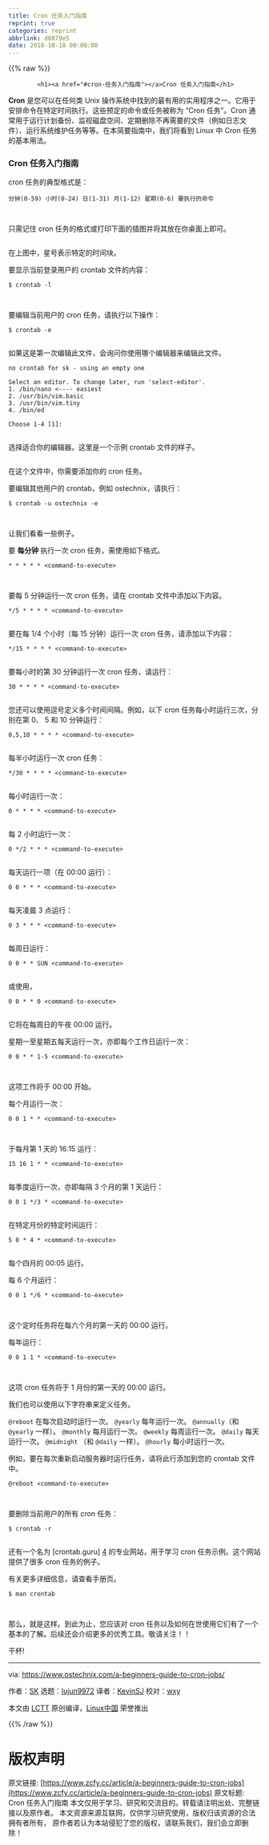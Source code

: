 ```yaml
---
title: Cron 任务入门指南
reprint: true
categories: reprint
abbrlink: d0879e5
date: 2018-10-18 00:00:00
---
```


{{% raw %}}

            <h1><a href="#cron-任务入门指南"></a>Cron 任务入门指南</h1>
<p><strong>Cron</strong> 是您可以在任何类 Unix 操作系统中找到的最有用的实用程序之一。它用于安排命令在特定时间执行。这些预定的命令或任务被称为 “Cron 任务”。Cron 通常用于运行计划备份、监视磁盘空间、定期删除不再需要的文件（例如日志文件）、运行系统维护任务等等。在本简要指南中，我们将看到 Linux 中 Cron 任务的基本用法。</p>
<h3><a href="#cron-任务入门指南-1"></a>Cron 任务入门指南</h3>
<p>cron 任务的典型格式是：</p>
<pre><code class="hljs lsl">分钟(<span class="hljs-number">0</span><span class="hljs-number">-59</span>) 小时(<span class="hljs-number">0</span><span class="hljs-number">-24</span>) 日(<span class="hljs-number">1</span><span class="hljs-number">-31</span>) 月(<span class="hljs-number">1</span><span class="hljs-number">-12</span>) 星期(<span class="hljs-number">0</span><span class="hljs-number">-6</span>) 要执行的命令

</code></pre><p>只需记住 cron 任务的格式或打印下面的插图并将其放在你桌面上即可。</p>
<p><a href="https://camo.githubusercontent.com/793bf0d4e6813f3c7d131e6b05a4619c840c76c6/687474703a2f2f7777772e6f73746563686e69782e636f6d2f77702d636f6e74656e742f75706c6f6164732f323031382f30352f63726f6e2d6a6f622d666f726d61742d312e706e67"><img src="https://p0.ssl.qhimg.com/t01f500f34de815983a.png" alt=""></a></p>
<p>在上图中，星号表示特定的时间块。</p>
<p>要显示当前登录用户的 crontab 文件的内容：</p>
<pre><code class="hljs shell"><span class="hljs-meta">$</span><span class="bash"> crontab -l</span>

</code></pre><p>要编辑当前用户的 cron 任务，请执行以下操作：</p>
<pre><code class="hljs shell"><span class="hljs-meta">$</span><span class="bash"> crontab -e</span>

</code></pre><p>如果这是第一次编辑此文件，会询问你使用哪个编辑器来编辑此文件。</p>
<pre><code class="hljs sql">no crontab for sk - using an empty one

<span class="hljs-keyword">Select</span> an editor. <span class="hljs-keyword">To</span> <span class="hljs-keyword">change</span> later, run <span class="hljs-string">'select-editor'</span>.
<span class="hljs-number">1.</span> /<span class="hljs-keyword">bin</span>/nano &lt;<span class="hljs-comment">---- easiest</span>
<span class="hljs-number">2.</span> /usr/<span class="hljs-keyword">bin</span>/vim.basic
<span class="hljs-number">3.</span> /usr/<span class="hljs-keyword">bin</span>/vim.tiny
<span class="hljs-number">4.</span> /<span class="hljs-keyword">bin</span>/ed

<span class="hljs-keyword">Choose</span> <span class="hljs-number">1</span><span class="hljs-number">-4</span> [<span class="hljs-number">1</span>]:

</code></pre><p>选择适合你的编辑器。这里是一个示例 crontab 文件的样子。</p>
<p><a href="https://camo.githubusercontent.com/2113cb042022b9088cc119714263b9beb4e729dc/687474703a2f2f7777772e6f73746563686e69782e636f6d2f77702d636f6e74656e742f75706c6f6164732f323031382f30352f63726f6e2d6a6f62732d312e706e67"><img src="https://p0.ssl.qhimg.com/t0137f3e85d70fe09f1.png" alt=""></a></p>
<p>在这个文件中，你需要添加你的 cron 任务。</p>
<p>要编辑其他用户的 crontab，例如 ostechnix，请执行：</p>
<pre><code class="hljs shell"><span class="hljs-meta">$</span><span class="bash"> crontab -u ostechnix -e</span>

</code></pre><p>让我们看看一些例子。</p>
<p>要 <strong>每分钟</strong> 执行一次 cron 任务，需使用如下格式。</p>
<pre><code class="hljs markdown"><span class="hljs-bullet">* </span><span class="hljs-bullet">* *</span> <span class="hljs-bullet">* *</span> <span class="xml"><span class="hljs-tag">&lt;<span class="hljs-name">command-to-execute</span>&gt;</span></span>

</code></pre><p>要每 5 分钟运行一次 cron 任务，请在 crontab 文件中添加以下内容。</p>
<pre><code class="hljs autoit">*/<span class="hljs-number">5</span> * * * * &lt;command-<span class="hljs-keyword">to</span>-<span class="hljs-built_in">execute</span>&gt;

</code></pre><p>要在每 1/4 个小时（每 15 分钟）运行一次 cron 任务，请添加以下内容：</p>
<pre><code class="hljs autoit">*/<span class="hljs-number">15</span> * * * * &lt;command-<span class="hljs-keyword">to</span>-<span class="hljs-built_in">execute</span>&gt;

</code></pre><p>要每小时的第 30 分钟运行一次 cron 任务，请运行：</p>
<pre><code class="hljs basic"><span class="hljs-symbol">30 </span>* * * * &lt;command-<span class="hljs-keyword">to</span>-execute&gt;

</code></pre><p>您还可以使用逗号定义多个时间间隔。例如，以下 cron 任务每小时运行三次，分别在第 0、 5 和 10 分钟运行：</p>
<pre><code class="hljs lsl"><span class="hljs-number">0</span>,<span class="hljs-number">5</span>,<span class="hljs-number">10</span> * * * * &lt;command-to-execute&gt;

</code></pre><p>每半小时运行一次 cron 任务：</p>
<pre><code class="hljs autoit">*/<span class="hljs-number">30</span> * * * * &lt;command-<span class="hljs-keyword">to</span>-<span class="hljs-built_in">execute</span>&gt;

</code></pre><p>每小时运行一次：</p>
<pre><code class="hljs basic"><span class="hljs-symbol">0 </span>* * * * &lt;command-<span class="hljs-keyword">to</span>-execute&gt;

</code></pre><p>每 2 小时运行一次：</p>
<pre><code class="hljs basic"><span class="hljs-symbol">0 </span>*/<span class="hljs-number">2</span> * * * &lt;command-<span class="hljs-keyword">to</span>-execute&gt;

</code></pre><p>每天运行一项（在 00:00 运行）：</p>
<pre><code class="hljs basic"><span class="hljs-symbol">0 </span><span class="hljs-number">0</span> * * * &lt;command-<span class="hljs-keyword">to</span>-execute&gt;

</code></pre><p>每天凌晨 3 点运行：</p>
<pre><code class="hljs basic"><span class="hljs-symbol">0 </span><span class="hljs-number">3</span> * * * &lt;command-<span class="hljs-keyword">to</span>-execute&gt;

</code></pre><p>每周日运行：</p>
<pre><code class="hljs basic"><span class="hljs-symbol">0 </span><span class="hljs-number">0</span> * * SUN &lt;command-<span class="hljs-keyword">to</span>-execute&gt;

</code></pre><p>或使用，</p>
<pre><code class="hljs basic"><span class="hljs-symbol">0 </span><span class="hljs-number">0</span> * * <span class="hljs-number">0</span> &lt;command-<span class="hljs-keyword">to</span>-execute&gt;

</code></pre><p>它将在每周日的午夜 00:00 运行。</p>
<p>星期一至星期五每天运行一次，亦即每个工作日运行一次：</p>
<pre><code class="hljs basic"><span class="hljs-symbol">0 </span><span class="hljs-number">0</span> * * <span class="hljs-number">1</span>-<span class="hljs-number">5</span> &lt;command-<span class="hljs-keyword">to</span>-execute&gt;

</code></pre><p>这项工作将于 00:00 开始。</p>
<p>每个月运行一次：</p>
<pre><code class="hljs basic"><span class="hljs-symbol">0 </span><span class="hljs-number">0</span> <span class="hljs-number">1</span> * * &lt;command-<span class="hljs-keyword">to</span>-execute&gt;

</code></pre><p>于每月第 1 天的 16:15 运行：</p>
<pre><code class="hljs basic"><span class="hljs-symbol">15 </span><span class="hljs-number">16</span> <span class="hljs-number">1</span> * * &lt;command-<span class="hljs-keyword">to</span>-execute&gt;

</code></pre><p>每季度运行一次，亦即每隔 3 个月的第 1 天运行：</p>
<pre><code class="hljs basic"><span class="hljs-symbol">0 </span><span class="hljs-number">0</span> <span class="hljs-number">1</span> */<span class="hljs-number">3</span> * &lt;command-<span class="hljs-keyword">to</span>-execute&gt;

</code></pre><p>在特定月份的特定时间运行：</p>
<pre><code class="hljs basic"><span class="hljs-symbol">5 </span><span class="hljs-number">0</span> * <span class="hljs-number">4</span> * &lt;command-<span class="hljs-keyword">to</span>-execute&gt;

</code></pre><p>每个四月的 00:05 运行。</p>
<p>每 6 个月运行：</p>
<pre><code class="hljs basic"><span class="hljs-symbol">0 </span><span class="hljs-number">0</span> <span class="hljs-number">1</span> */<span class="hljs-number">6</span> * &lt;command-<span class="hljs-keyword">to</span>-execute&gt;

</code></pre><p>这个定时任务将在每六个月的第一天的 00:00 运行。</p>
<p>每年运行：</p>
<pre><code class="hljs basic"><span class="hljs-symbol">0 </span><span class="hljs-number">0</span> <span class="hljs-number">1</span> <span class="hljs-number">1</span> * &lt;command-<span class="hljs-keyword">to</span>-execute&gt;

</code></pre><p>这项 cron 任务将于 1 月份的第一天的 00:00 运行。</p>
<p>我们也可以使用以下字符串来定义任务。</p>
<p><code>@reboot</code> 在每次启动时运行一次。 <code>@yearly</code> 每年运行一次。 <code>@annually</code>（和 <code>@yearly</code> 一样）。 <code>@monthly</code> 每月运行一次。 <code>@weekly</code> 每周运行一次。 <code>@daily</code> 每天运行一次。 <code>@midnight</code> （和 <code>@daily</code> 一样）。 <code>@hourly</code> 每小时运行一次。</p>
<p>例如，要在每次重新启动服务器时运行任务，请将此行添加到您的 crontab 文件中。</p>
<pre><code class="hljs autoit"><span class="hljs-symbol">@reboot</span> &lt;command-<span class="hljs-keyword">to</span>-<span class="hljs-built_in">execute</span>&gt;

</code></pre><p>要删除当前用户的所有 cron 任务：</p>
<pre><code class="hljs shell"><span class="hljs-meta">$</span><span class="bash"> crontab -r</span>

</code></pre><p>还有一个名为 [crontab.guru] <a href="https://crontab.guru/">4</a> 的专业网站，用于学习 cron 任务示例。这个网站提供了很多 cron 任务的例子。</p>
<p>有关更多详细信息，请查看手册页。</p>
<pre><code class="hljs shell"><span class="hljs-meta">$</span><span class="bash"> man crontab</span>

</code></pre><p>那么，就是这样。到此为止，您应该对 cron 任务以及如何在世使用它们有了一个基本的了解。后续还会介绍更多的优秀工具。敬请关注！！</p>
<p>干杯!</p>
<hr>
<p>via: <a href="https://www.ostechnix.com/a-beginners-guide-to-cron-jobs/">https://www.ostechnix.com/a-beginners-guide-to-cron-jobs/</a></p>
<p>作者：<a href="https://www.ostechnix.com/author/sk/">SK</a> 选题：<a href="https://github.com/lujun9972">lujun9972</a> 译者：<a href="https://github.com/KevinSJ">KevinSJ</a> 校对：<a href="https://github.com/wxy">wxy</a></p>
<p>本文由 <a href="https://github.com/LCTT/TranslateProject">LCTT</a> 原创编译，<a href="https://linux.cn/">Linux中国</a> 荣誉推出</p>

          
{{% /raw %}}

# 版权声明
原文链接: [https://www.zcfy.cc/article/a-beginners-guide-to-cron-jobs](https://www.zcfy.cc/article/a-beginners-guide-to-cron-jobs)
原文标题: Cron 任务入门指南
本文仅用于学习、研究和交流目的。转载请注明出处、完整链接以及原作者。
本文资源来源互联网，仅供学习研究使用，版权归该资源的合法拥有者所有，
原作者若认为本站侵犯了您的版权，请联系我们，我们会立即删除！

